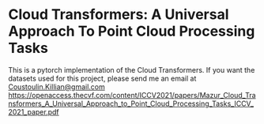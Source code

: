# Cloud Transformers: A Universal Approach To Point Cloud Processing Tasks

This is a pytorch implementation of the Cloud Transformers. If you want the datasets used for this project, please send me an email at Coustoulin.Killian@gmail.com
https://openaccess.thecvf.com/content/ICCV2021/papers/Mazur_Cloud_Transformers_A_Universal_Approach_to_Point_Cloud_Processing_Tasks_ICCV_2021_paper.pdf
